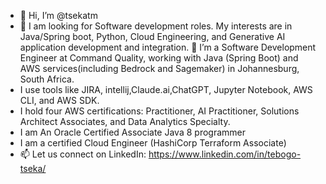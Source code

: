 - 👋 Hi, I’m @tsekatm
- 👀 I am looking for Software development roles. My interests are in Java/Spring boot, Python, Cloud Engineering, and Generative AI application development and integration.
🌱 I’m a Software Development Engineer at Command Quality, working with Java (Spring Boot) and AWS services(including Bedrock and Sagemaker) in Johannesburg, South Africa.
- I use tools like JIRA, intellij,Claude.ai,ChatGPT, Jupyter Notebook, AWS CLI, and AWS SDK.
- I hold four AWS certifications: Practitioner, AI Practitioner, Solutions Architect Associates, and Data Analytics Specialty.
- I am An Oracle Certified Associate Java 8 programmer
- I am a certified Cloud Engineer (HashiCorp Terraform Associate)
- 📫 Let us connect on LinkedIn: 
https://www.linkedin.com/in/tebogo-tseka/

